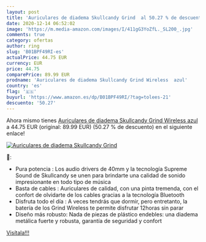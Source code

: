 ```yaml
---
layout: post
title: 'Auriculares de diadema Skullcandy Grind  al 50.27 % de descuento'
date: 2020-12-14 06:52:02
image: 'https://m.media-amazon.com/images/I/411gG3YoZfL._SL200_.jpg'
comments: true
category: ofertas
author: ring
slug: 'B01BPF49RI-es'
actualPrice: 44.75 EUR
currency: EUR
price: 44.75
comparePrice: 89.99 EUR
prodname: 'Auriculares de diadema Skullcandy Grind Wireless  azul'
country: 'es'
flag: '🇪🇸'
buyurl: 'https://www.amazon.es/dp/B01BPF49RI/?tag=tolees-21'
descuento: '50.27'
---
```


Ahora mismo tienes [Auriculares de diadema Skullcandy Grind Wireless  azul](https://www.amazon.es/dp/B01BPF49RI/?tag=tolees-21) a 44.75 EUR (original: 89.99 EUR) (50.27 %  de descuento) en el siguiente enlace!

[![Auriculares de diadema Skullcandy Grind ](https://m.media-amazon.com/images/I/411gG3YoZfL._SL200_.jpg)](https://www.amazon.es/dp/B01BPF49RI/?tag=tolees-21)

🔎:

- Pura potencia : Los audio drivers de 40mm y la tecnología Supreme Sound de Skullcandy se unen para brindarte una calidad de sonido impresionante en todo tipo de música
- Basta de cables : Auriculares de calidad, con una pinta tremenda, con el confort de olvidarte de los cables gracias a la tecnología Bluetooth
- Disfruta todo el día : A veces tendrás que dormir, pero entretanto, la batería de los Grind Wireless te permite disfrutar 12horas sin parar
- Diseño más robusto: Nada de piezas de plástico endebles: una diadema metálica fuerte y robusta, garantía de seguridad y confort

[Visítala!!!](https://www.amazon.es/dp/B01BPF49RI/?tag=tolees-21)
